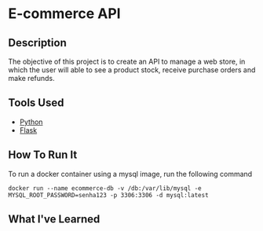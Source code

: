 # E-commerce API

## Description

The objective of this project is to create an API to manage a web store, in which the user will able to see a product stock, receive purchase orders and make refunds.

## Tools Used

- [Python](https://realpython.com/installing-python/)
- [Flask](https://flask.palletsprojects.com/en/2.2.x/installation/)

## How To Run It

To run a docker container using a mysql image, run the following command

```shell
docker run --name ecommerce-db -v /db:/var/lib/mysql -e MYSQL_ROOT_PASSWORD=senha123 -p 3306:3306 -d mysql:latest
```
 
## What I've Learned